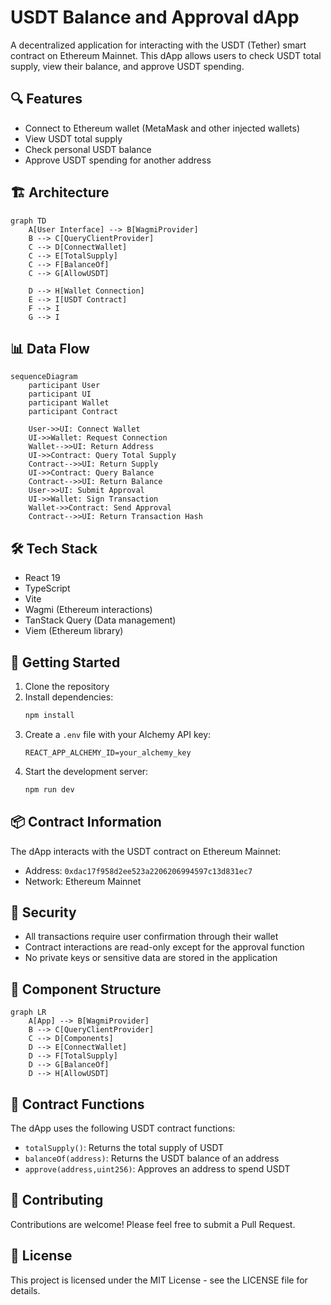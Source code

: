 # USDT Balance and Approval dApp

A decentralized application for interacting with the USDT (Tether) smart contract on Ethereum Mainnet. This dApp allows users to check USDT total supply, view their balance, and approve USDT spending.

## 🔍 Features

- Connect to Ethereum wallet (MetaMask and other injected wallets)
- View USDT total supply
- Check personal USDT balance
- Approve USDT spending for another address

## 🏗 Architecture

```mermaid
graph TD
    A[User Interface] --> B[WagmiProvider]
    B --> C[QueryClientProvider]
    C --> D[ConnectWallet]
    C --> E[TotalSupply]
    C --> F[BalanceOf]
    C --> G[AllowUSDT]
    
    D --> H[Wallet Connection]
    E --> I[USDT Contract]
    F --> I
    G --> I
```

## 📊 Data Flow

```mermaid
sequenceDiagram
    participant User
    participant UI
    participant Wallet
    participant Contract

    User->>UI: Connect Wallet
    UI->>Wallet: Request Connection
    Wallet-->>UI: Return Address
    UI->>Contract: Query Total Supply
    Contract-->>UI: Return Supply
    UI->>Contract: Query Balance
    Contract-->>UI: Return Balance
    User->>UI: Submit Approval
    UI->>Wallet: Sign Transaction
    Wallet->>Contract: Send Approval
    Contract-->>UI: Return Transaction Hash
```

## 🛠 Tech Stack

- React 19
- TypeScript
- Vite
- Wagmi (Ethereum interactions)
- TanStack Query (Data management)
- Viem (Ethereum library)

## 🚀 Getting Started

1. Clone the repository
2. Install dependencies:
   ```bash
   npm install
   ```
3. Create a `.env` file with your Alchemy API key:
   ```
   REACT_APP_ALCHEMY_ID=your_alchemy_key
   ```
4. Start the development server:
   ```bash
   npm run dev
   ```

## 📦 Contract Information

The dApp interacts with the USDT contract on Ethereum Mainnet:
- Address: `0xdac17f958d2ee523a2206206994597c13d831ec7`
- Network: Ethereum Mainnet

## 🔐 Security

- All transactions require user confirmation through their wallet
- Contract interactions are read-only except for the approval function
- No private keys or sensitive data are stored in the application

## 🧪 Component Structure

```mermaid
graph LR
    A[App] --> B[WagmiProvider]
    B --> C[QueryClientProvider]
    C --> D[Components]
    D --> E[ConnectWallet]
    D --> F[TotalSupply]
    D --> G[BalanceOf]
    D --> H[AllowUSDT]
```

## 📝 Contract Functions

The dApp uses the following USDT contract functions:
- `totalSupply()`: Returns the total supply of USDT
- `balanceOf(address)`: Returns the USDT balance of an address
- `approve(address,uint256)`: Approves an address to spend USDT

## 🤝 Contributing

Contributions are welcome! Please feel free to submit a Pull Request.

## 📄 License

This project is licensed under the MIT License - see the LICENSE file for details.
